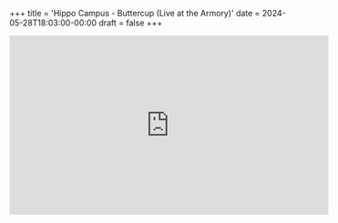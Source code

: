 +++
title = 'Hippo Campus - Buttercup (Live at the Armory)'
date = 2024-05-28T18:03:00-00:00
draft = false
+++

<iframe width="560" height="315" src="https://www.youtube.com/embed/rOrdWRH1UYM?si=9EtMkfOxioMSDlz7" title="YouTube video player" frameborder="0" allow="accelerometer; autoplay; clipboard-write; encrypted-media; gyroscope; picture-in-picture; web-share" referrerpolicy="strict-origin-when-cross-origin" allowfullscreen></iframe>

